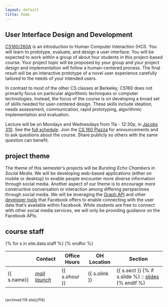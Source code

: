 ```yaml
---
layout: default
title: home
---
```


## User Interface Design and Development

[CS160/260A](https://www2.eecs.berkeley.edu/Courses/CS160/) is an introduction
to Human Computer Interaction (HCI). You will learn to prototype, evaluate, and
design a user interface. You will be expected to work within a group of about
four students in this project-based course. Your project topic will be proposed
by your group and your project design and implementation will follow a
human-centered process. The final result will be an interactive prototype of a
novel user experience carefully tailored to the needs of your intended users.

In contrast to most of the other CS classes at Berkeley, CS160 does not
primarily focus on particular algorithmic techniques or computer technologies.
Instead, the focus of the course is on developing a broad set of skills needed
for user-centered design. These skills include ideation, needs assessment,
communication, rapid prototyping, algorithmic implementation and evaluation.

Lecture will be on Mondays and Wednesdays from 11a - 12:30p, in [Jacobs
310](http://jacobsinstitute.berkeley.edu/). See the [full schedule](/schedule).
Join the [CS 160 Piazza](https://piazza.com/berkeley/fall2017/cs160/home) for
announcements and to ask questions about the course. Share publicly so others
with the same question can benefit.

<!--insert bcourses link once open-->


## project theme

The theme of this semester’s projects will be *Bursting Echo Chambers in Social
Media*. We will be developing web-based applications (either on mobile or
desktop) to enable people encounter more diverse information through social
media. Another aspect of our theme is to encourage more constructive
conversation or interaction among differing perspectives through social media.
We will be leveraging the [Graph API](https://developers.facebook.com/docs/graph-api/)
and other [developer tools]( https://developers.facebook.com/) that Facebook
offers to enable connecting with the user data that’s available within
Facebook. While students are free to connect with other social media services,
we will only be providing guidance on the Facebook APIs.

## course staff

<table id="staff" class="mdl-data-table mdl-js-data-table mdl-shadow--2dp">
  <thead>
    <tr>
      <th></th>
      <th class="mdl-data-table__cell--non-numeric">Contact</th>
      <th class="mdl-data-table__cell--non-numeric">Office Hours</th>
      <th class="mdl-data-table__cell--non-numeric">OH Location</th>
      <th class="mdl-data-table__cell--non-numeric">Section</th>
    </tr>
  </thead>
  <tbody>
{% for s in site.data.staff %}
    <tr>
      <td>{{ s.name}}</td>
      <td>
          <a href="mailto:{{ s.mail }}"><i class="icon material-icons">mail</i></a>
          <a href="{{ s.site }}" target="_blank"><i class="icon material-icons">launch</i></a>
      </td>
      <td>{{ s.ohour }}</td>
      <td>{{ s.olink }}</td>
      <td>{{ s.sect }}
      {% if s.slide %}
          :: <a href="{{ s.slide }}" target="_blank">slides</a>
      {% endif  %}
      </td>
    </tr>
{% endfor %}
  </tbody>
</table>


<br/>
<small>[archived f16 site](/f16)</small>


